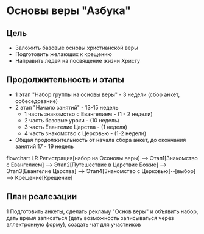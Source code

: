 # Основы веры "Азбука"
## Цель
  * Заложить базовые основы христианской веры 
  * Подготовить желающих к крещению
  * Направить ледей на посвящение жизни Христу

## Продолжительность и этапы
* 1 этап "Набор группы на основы веры" - 3 недели (сбор анкет, собеседование)
* 2 этап "Начало занятий" - 13-15 недель 
   * 1 часть знакомство с Евангелием - (1 - 2 недели)
   * 2 часть базовые уроки  - (10 недель)
   * 3 часть Евангелие Царства - (1 неделя)
   * 4 часть знакомство с Церковью - (1-2 недели) 
* Общая продолжительность от начала сбора анкет, до окончания занятий 17 - 19 недель


flowchart LR
Регистрация[набор на Осоновы веры] 
--> Этап1[Знакомство с Евангелием] 
--> Этап2[Путешествие в Царствие Божие] 
--> Этап3[Евангелие Царства] 
--> Этап4[Знакомство с Церковью]--[выбор]
--> Крещение[Крещение]


## План реалезации
 1 Подготовить анкеты, сделать рекламу "Основ веры" и объявить набор, дать время записаться (дать возможность записываться через эллектронную форму), создать чат для участников
 
